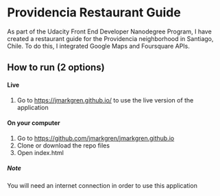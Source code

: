 # Providencia Restaurant Guide

As part of the Udacity Front End Developer Nanodegree Program, I have created a restaurant guide for the Providencia neighborhood in Santiago, Chile. To do this, I integrated Google Maps and Foursquare APIs.

## How to run (2 options)

#### Live
1. Go to https://jmarkgren.github.io/ to use the live version of the application

#### On your computer
1. Go to https://github.com/jmarkgren/jmarkgren.github.io
2. Clone or download the repo files
3. Open index.html

##### Note
You will need an internet connection in order to use this application
